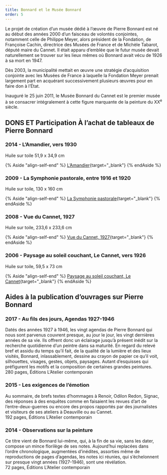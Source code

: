 ```yaml
---
title: Bonnard et le Musée Bonnard
order: 5
---
```


Le projet de création d’un musée dédié à l’œuvre de Pierre Bonnard est né au début des années 2000 d’un faisceau de volontés conjointes, notamment celle de Philippe Meyer, alors président de la Fondation, de Françoise Cachin, directrice des Musées de France et de Michèle Tabarot, député maire du Cannet. Il était apparu d’emblée que le futur musée devait naturellement se trouver sur les lieux mêmes où Bonnard avait vécu de 1926 à sa mort en 1947.

Dès 2003, la municipalité mettait en œuvre une stratégie d’acquisition conjointe avec les Musées de France à laquelle la Fondation Meyer prenait largement part en acquérant successivement plusieurs œuvres pour en faire don à l’État.

Inauguré le 25 juin 2011, le Musée Bonnard du Cannet est le premier musée à se consacrer intégralement à cette figure marquante de la peinture du XX<sup>e</sup> siècle.

## DONS ET Participation À l’achat de tableaux de Pierre Bonnard

### 2014 - <span>L’Amandier, vers 1930</span>
Huile sur toile 51,9 x 34,9 cm

{% Aside "align-self-end" %}
  [L’Amandier](https://www.museebonnard.fr/index.php/fr/la-collection-du-musee/la-collection-en-ligne#/artwork/510000000000857?filters=category_query%253Atitles%253Aamandier&page=1&layout=grid&sort=by_author){target="_blank"}
{% endAside %}

### 2009 - <span>La Symphonie pastorale, entre 1916 et 1920</span>

Huile sur toile, 130 x 160 cm

{% Aside "align-self-end" %}
[La Symphonie pastorale](https://www.musee-orsay.fr/en/artworks/la-symphonie-pastorale-152229){target="_blank"}
{% endAside %}


### 2008 - <span>Vue du Cannet, 1927</span>

Huile sur toile, 233,6 x 233,6 cm

{% Aside "align-self-end" %}
[Vue du Cannet, 1927](https://www.musee-orsay.fr/fr/oeuvres/vue-du-cannet-149609){target="_blank"}
{% endAside %}


### 2006 - <span>Paysage au soleil couchant, Le Cannet, vers 1926</span>

Huile sur toile, 59,5 x 73 cm

{% Aside "align-self-end" %}
[Paysage au soleil couchant, Le Cannet](https://www.musee-orsay.fr/fr/oeuvres/paysage-au-soleil-couchant-le-cannet-150032){target="_blank"}
{% endAside %}


## Aides à la publication d’ouvrages sur Pierre Bonnard


### 2017 - <span>Au fils des jours,  Agendas 1927-1946</span>
Datés des années 1927 à 1946, les vingt agendas de Pierre Bonnard qui nous sont parvenus couvrent presque, au jour le jour, les vingt dernières années de sa vie. Ils offrent donc un éclairage jusqu’à présent inédit sur la recherche quotidienne d’un peintre dans sa maturité. En regard du relevé bref et assidu du temps qu’il fait, de la qualité de la lumière et des lieux visités, Bonnard, inlassablement, dessine au crayon de papier ce qu’il voit, silhouettes, visages, gestes, objets, paysages. Autant d’esquisses qui préfigurent les motifs et la composition de certaines grandes peintures.<br>
280 pages, Éditions L’Atelier contemporain



### 2015 - <span>Les exigences de l’émotion</span>

Au sommaire, de brefs textes d’hommages à Renoir, Odilon Redon, Signac, des réponses à des enquêtes comme en faisaient les revues d’art de l’entre-deux-guerres ou encore des propos rapportés par des journalistes et visiteurs de ses ateliers à Deauville ou au Cannet.<br>
192 pages, Éditions L’Atelier contemporain


### 2014 - <span>Observations sur la peinture</span>

Ce titre vient de Bonnard lui-même, qui, à la fin de sa vie, sans les dater, compose un mince florilège de ses notes. Aujourd’hui replacées dans l’ordre chronologique, augmentées d’inédites, assorties même de reproductions de pages d’agendas, les notes ici réunies, qui s’échelonnent sur presque vingt années (1927-1946), sont une révélation.<br>
72 pages, Éditions L’Atelier contemporain
